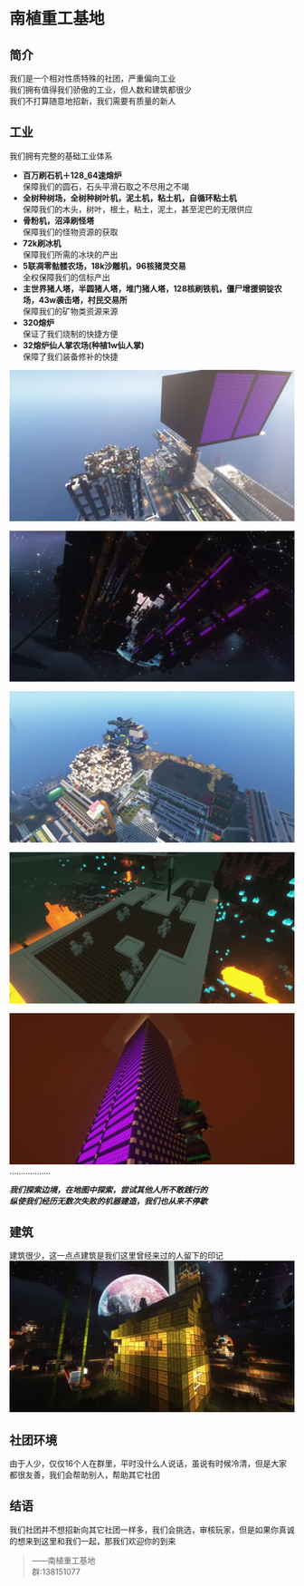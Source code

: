 # 南植重工基地

## 简介
我们是一个相对性质特殊的社团，严重偏向工业  
我们拥有值得我们骄傲的工业，但人数和建筑都很少  
我们不打算随意地招新，我们需要有质量的新人  

## 工业
我们拥有完整的基础工业体系  
- **百万刷石机＋128_64速熔炉**  
保障我们的圆石，石头平滑石取之不尽用之不竭  
- **全树种树场，全树种树叶机，泥土机，粘土机，自循环粘土机**  
保障我们的木头，树叶，根土，粘土，泥土，甚至泥巴的无限供应
- **骨粉机，沼泽刷怪塔**  
保障我们的怪物资源的获取  
- **72k刷冰机**  
保障我们所需的冰块的产出
- **5联凋零骷髅农场，18k沙雕机，96核猪灵交易**  
全权保障我们的信标产出
- **主世界猪人塔，半圆猪人塔，堆门猪人塔，128核刷铁机，僵尸增援铜锭农场，43w袭击塔，村民交易所**  
保障我们的矿物类资源来源
- **320熔炉**  
保证了我们烧制的快捷方便
- **32熔炉仙人掌农场(种植1w仙人掌)**  
保障了我们装备修补的快捷

![](./picture/nzzgjd1.webp)

![](./picture/nzzgjd2.webp)

![](./picture/nzzgjd3.webp)

![](./picture/nzzgjd4.webp)

![](./picture/nzzgjd5.webp)
………………

***我们探索边境，在地图中探索，尝试其他人所不敢践行的***  
***纵使我们经历无数次失败的机器建造，我们也从来不停歇***

## 建筑
建筑很少，这一点点建筑是我们这里曾经来过的人留下的印记
![](./picture/NZZGJD6.webp)

## 社团环境
由于人少，仅仅16个人在群里，平时没什么人说话，虽说有时候冷清，但是大家都很友善，我们会帮助别人，帮助其它社团

## 结语
我们社团并不想招新向其它社团一样多，我们会挑选，审核玩家，但是如果你真诚的想来到这里和我们一起，那我们欢迎你的到来
    
> ——南植重工基地  
> 群:138151077

